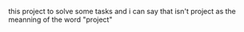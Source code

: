 this project to solve some tasks  and i can say that isn't project as the meanning of the word "project"

